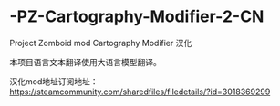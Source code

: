 # -PZ-Cartography-Modifier-2-CN

Project Zomboid mod Cartography Modifier 汉化

本项目语言文本翻译使用大语言模型翻译。

汉化mod地址订阅地址：https://steamcommunity.com/sharedfiles/filedetails/?id=3018369299